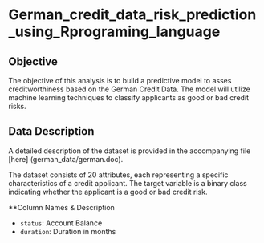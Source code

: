 # German_credit_data_risk_prediction_using_Rprograming_language

## Objective

The objective of this analysis is to build a predictive model to asses creditworthiness based on the German Credit Data. The model will utilize machine learning techniques to classify applicants as good or bad credit risks.

## Data Description

A detailed description of the dataset is provided in the accompanying file [here] (german_data/german.doc).

The dataset consists of 20 attributes, each representing a specific characteristics of a credit applicant. The target variable is a binary class indicating whether the applicant is a good or bad credit risk.

**Column Names & Description

- `status`: Account Balance
- `duration`: Duration in months